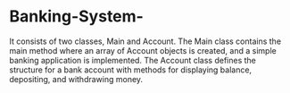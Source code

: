 # Banking-System-
It consists of two classes, Main and Account. The Main class contains the main method where an array of Account objects is created, and a simple banking application is implemented. The Account class defines the structure for a bank account with methods for displaying balance, depositing, and withdrawing money.
